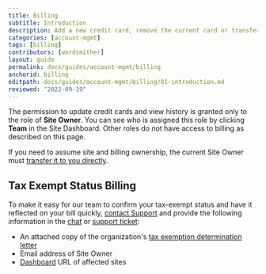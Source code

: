 ```yaml
---
title: Billing
subtitle: Introduction
description: Add a new credit card, remove the current card or transfer billing to a new site owner.
categories: [account-mgmt]
tags: [billing]
contributors: [wordsmither]
layout: guide
permalink: docs/guides/account-mgmt/billing
anchorid: billing
editpath: docs/guides/account-mgmt/billing/01-introduction.md
reviewed: "2022-09-19"
---
```



The permission to update credit cards and view history is granted only to the role of **Site Owner**. You can see who is assigned this role by clicking **<span class="glyphicons glyphicons-group"></span> Team** in the Site Dashboard. Other roles do not have access to billing as described on this page.

<Alert title="Note" type="info">

If you need to assume site and billing ownership, the current Site Owner must [transfer it to you directly](/guides/legacy-dashboard/site-billing#transfer-ownership-and-billing-for-this-site).

</Alert>


## Tax Exempt Status Billing

To make it easy for our team to confirm your tax-exempt status and have it reflected on your bill quickly, [contact Support](/guides/support/contact-support/) and provide the following information in the [chat](/guides/support/contact-support/#real-time-chat-support) or [support ticket](/guides/support/contact-support/#ticket-support):

- An attached copy of the organization's [tax exemption determination letter](https://www.irs.gov/charities-non-profits/exempt-organizations-affirmation-letters)
- Email address of Site Owner
- [Dashboard](/sites) URL of affected sites
